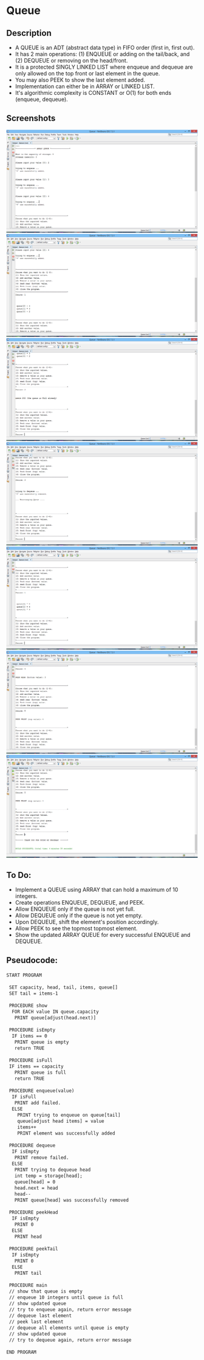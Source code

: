 Queue
=======================

## Description

 - A QUEUE is an ADT (abstract data type) in FIFO order (first in, first out).
 - It has 2 main operations: (1) ENQUEUE or adding on the tail/back, and (2) DEQUEUE or removing on the head/front.
 - It is a protected SINGLY LINKED LIST where enqueue and dequeue are only allowed on the top front or last element in the queue.
 - You may also PEEK to show the last element added.
 - Implementation can either be in ARRAY or LINKED LIST.
 - It's algorithmic complexity is CONSTANT or O(1) for both ends (enqueue, dequeue).
 
## Screenshots
![Image 1](https://github.com/lvcc-dsa/Students/blob/master/BSIS/Florentino-Lorenz/array-queue/1.png)
![Image 2](https://github.com/lvcc-dsa/Students/blob/master/BSIS/Florentino-Lorenz/array-queue/2.png)
![Image 3](https://github.com/lvcc-dsa/Students/blob/master/BSIS/Florentino-Lorenz/array-queue/3.png)
![Image 4](https://github.com/lvcc-dsa/Students/blob/master/BSIS/Florentino-Lorenz/array-queue/4.png)
![Image 5](https://github.com/lvcc-dsa/Students/blob/master/BSIS/Florentino-Lorenz/array-queue/5.png)
![Image 6](https://github.com/lvcc-dsa/Students/blob/master/BSIS/Florentino-Lorenz/array-queue/6.png)
![Image 7](https://github.com/lvcc-dsa/Students/blob/master/BSIS/Florentino-Lorenz/array-queue/7.png)

## To Do:

 - Implement a QUEUE using ARRAY that can hold a maximum of 10 integers.
 - Create operations ENQUEUE, DEQUEUE, and PEEK.
 - Allow ENQUEUE only if the queue is not yet full.
 - Allow DEQUEUE only if the queue is not yet empty.
 - Upon DEQUEUE, shift the element's position accordingly.
 - Allow PEEK to see the topmost topmost element.
 - Show the updated ARRAY QUEUE for every successful ENQUEUE and DEQUEUE.

## Pseudocode:

    START PROGRAM
    
     SET capacity, head, tail, items, queue[]
     SET tail = items-1
         
     PROCEDURE show
      FOR EACH value IN queue.capacity
       PRINT queue[adjust(head.next)]
    
     PROCEDURE isEmpty
      IF items == 0
       PRINT queue is empty
       return TRUE
    
     PROCEDURE isFull
     IF items == capacity
       PRINT queue is full
       return TRUE
    
     PROCEDURE enqueue(value)
      IF isFull
       PRINT add failed.
      ELSE        
        PRINT trying to enqueue on queue[tail]
        queue[adjust head items] = value
        items++
        PRINT element was successfully added
    
     PROCEDURE dequeue
      IF isEmpty
       PRINT remove failed.
      ELSE
       PRINT trying to dequeue head
       int temp = storage[head];
       queue[head] = 0
       head.next = head
       head--
       PRINT queue[head] was successfully removed
      
     PROCEDURE peekHead
      IF isEmpty
       PRINT 0
      ELSE 
       PRINT head
     
     PROCEDURE peekTail
      IF isEmpty
       PRINT 0
      ELSE 
       PRINT tail
    
     PROCEDURE main
     // show that queue is empty
     // enqueue 10 integers until queue is full
     // show updated queue
     // try to enqueue again, return error message
     // dequeue last element
     // peek last element
     // dequeue all elements until queue is empty
     // show updated queue
     // try to dequeue again, return error message
    
    END PROGRAM
